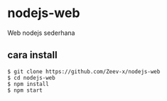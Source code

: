 # nodejs-web
Web nodejs sederhana
## cara install
```
$ git clone https://github.com/Zeev-x/nodejs-web
$ cd nodejs-web
$ npm install
$ npm start
```
